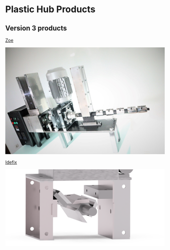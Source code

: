 # Plastic Hub Products

## Version 3 products

[Zoe](./zoe)

![zoe preview picture](./zoe/media/preview.jpg)

[Idefix](./idefix/)

![](./idefix/renderings/grinder_pers.png)
